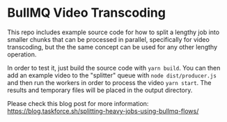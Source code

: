 # BullMQ Video Transcoding

This repo includes example source code for how to split a lengthy job into smaller chunks that can be processed in parallel, specifically for video transcoding, but the the same concept can be used for any other lengthy operation.

In order to test it, just build the source code with ```yarn build```. You  can then add an example video to the "splitter" queue with ```node dist/producer.js``` and then
run the workers in order to process the video ```yarn start```. The results and temporary files will be placed in the output directory.

Please check this blog post for more information: https://blog.taskforce.sh/splitting-heavy-jobs-using-bullmq-flows/
